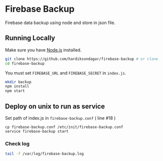 # Firebase Backup

Firebase data backup using node and store in json file.

## Running Locally

Make sure you have [Node.js](http://nodejs.org/) installed.

```sh
git clone https://github.com/hardiksondagar/firebase-backup # or clone your own fork
cd firebase-backup
```

You must set `FIREBASE_URL` and `FIREBASE_SECRET` in `index.js`.
```sh
mkdir backup
npm install
npm start
```



## Deploy on unix to run as service 
Set path of index.js in `firebase-backup.conf` ( line #18 )
```
cp firebase-backup.conf /etc/init/firebase-backup.conf
service firebase-backup start
```
### Check log 
```sh
tail -f /var/log/firebase-backup.log
```
